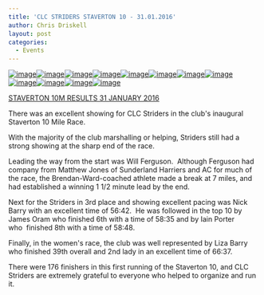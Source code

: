 ```yaml
---
title: 'CLC STRIDERS STAVERTON 10 - 31.01.2016'
author: Chris Driskell
layout: post
categories:
  - Events
---
```

[<img class="alignnone size-medium wp-image-1924" src="/Images/2016/01/image39-300x200.jpeg" alt="image" width="300" height="200" srcset="/Images/2016/01/image39-300x200.jpeg 300w, /Images/2016/01/image39-1024x683.jpeg 1024w, /Images/2016/01/image39.jpeg 1620w" sizes="(max-width: 300px) 100vw, 300px" />](/Images/2016/01/image39.jpeg)[<img class="alignnone size-medium wp-image-1923" src="/Images/2016/01/image38-200x300.jpeg" alt="image" width="200" height="300" srcset="/Images/2016/01/image38-200x300.jpeg 200w, /Images/2016/01/image38-683x1024.jpeg 683w, /Images/2016/01/image38.jpeg 1080w" sizes="(max-width: 200px) 100vw, 200px" />](/Images/2016/01/image38.jpeg)[<img class="alignnone size-medium wp-image-1922" src="/Images/2016/01/image37-300x200.jpeg" alt="image" width="300" height="200" srcset="/Images/2016/01/image37-300x200.jpeg 300w, /Images/2016/01/image37-1024x683.jpeg 1024w, /Images/2016/01/image37.jpeg 1620w" sizes="(max-width: 300px) 100vw, 300px" />](/Images/2016/01/image37.jpeg)[<img class="alignnone size-medium wp-image-1921" src="/Images/2016/01/image36-300x200.jpeg" alt="image" width="300" height="200" srcset="/Images/2016/01/image36-300x200.jpeg 300w, /Images/2016/01/image36-1024x683.jpeg 1024w, /Images/2016/01/image36.jpeg 1620w" sizes="(max-width: 300px) 100vw, 300px" />](/Images/2016/01/image36.jpeg)[<img class="alignnone size-medium wp-image-1920" src="/Images/2016/01/image35-300x200.jpeg" alt="image" width="300" height="200" srcset="/Images/2016/01/image35-300x200.jpeg 300w, /Images/2016/01/image35-1024x683.jpeg 1024w, /Images/2016/01/image35.jpeg 1620w" sizes="(max-width: 300px) 100vw, 300px" />](/Images/2016/01/image35.jpeg)[<img class="alignnone size-medium wp-image-1910" src="/Images/2016/01/image31-300x225.jpeg" alt="image" width="300" height="225" srcset="/Images/2016/01/image31-300x225.jpeg 300w, /Images/2016/01/image31-1024x768.jpeg 1024w" sizes="(max-width: 300px) 100vw, 300px" />](/Images/2016/01/image31.jpeg)[<img class="alignnone size-medium wp-image-1911" src="/Images/2016/01/image32-300x225.jpeg" alt="image" width="300" height="225" srcset="/Images/2016/01/image32-300x225.jpeg 300w, /Images/2016/01/image32-1024x768.jpeg 1024w" sizes="(max-width: 300px) 100vw, 300px" />](/Images/2016/01/image32.jpeg)[<img class="alignnone size-medium wp-image-1912" src="/Images/2016/01/image33-300x225.jpeg" alt="image" width="300" height="225" srcset="/Images/2016/01/image33-300x225.jpeg 300w, /Images/2016/01/image33-1024x768.jpeg 1024w" sizes="(max-width: 300px) 100vw, 300px" />](/Images/2016/01/image33.jpeg)[<img class="alignnone size-medium wp-image-1913" src="/Images/2016/01/image34-300x225.jpeg" alt="image" width="300" height="225" srcset="/Images/2016/01/image34-300x225.jpeg 300w, /Images/2016/01/image34-1024x768.jpeg 1024w" sizes="(max-width: 300px) 100vw, 300px" />](/Images/2016/01/image34.jpeg)[<img class="alignnone size-medium wp-image-1907" src="/Images/2016/01/image30-300x225.jpeg" alt="image" width="300" height="225" srcset="/Images/2016/01/image30-300x225.jpeg 300w, /Images/2016/01/image30-1024x768.jpeg 1024w" sizes="(max-width: 300px) 100vw, 300px" />](/Images/2016/01/image30.jpeg)[<img class="alignnone size-medium wp-image-1905" src="/Images/2016/01/image28-300x225.jpeg" alt="image" width="300" height="225" srcset="/Images/2016/01/image28-300x225.jpeg 300w, /Images/2016/01/image28-1024x768.jpeg 1024w" sizes="(max-width: 300px) 100vw, 300px" />](/Images/2016/01/image28.jpeg)[<img class="alignnone size-medium wp-image-1906" src="/Images/2016/01/image29-300x225.jpeg" alt="image" width="300" height="225" srcset="/Images/2016/01/image29-300x225.jpeg 300w, /Images/2016/01/image29-1024x768.jpeg 1024w" sizes="(max-width: 300px) 100vw, 300px" />](/Images/2016/01/image29.jpeg)

[STAVERTON 10M RESULTS 31 JANUARY 2016](/Images/2016/01/STAVERTON-10M-RESULTS-31-JANUARY-2016.pdf)

There was an excellent showing for CLC Striders in the club's inaugural Staverton 10 Mile Race.

With the majority of the club marshalling or helping, Striders still had a strong showing at the sharp end of the race.

Leading the way from the start was Will Ferguson.  Although Ferguson had company from Matthew Jones of Sunderland Harriers and AC for much of the race, the Brendan-Ward-coached athlete made a break at 7 miles, and had established a winning 1 1/2 minute lead by the end.

Next for the Striders in 3rd place and showing excellent pacing was Nick Barry with an excellent time of 56:42.  He was followed in the top 10 by James Oram who finished 6th with a time of 58:35 and by Iain Porter who  finished 8th with a time of 58:48.

Finally, in the women's race, the club was well represented by Liza Barry who finished 39th overall and 2nd lady in an excellent time of 66:37.

There were 176 finishers in this first running of the Staverton 10, and CLC Striders are extremely grateful to everyone who helped to organize and run it.

&nbsp;
